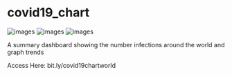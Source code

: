 # covid19_chart

![images](![images](mainPage.PNG))
![images](![images](mainPage2.PNG))
![images](![images](mainPage3.PNG))

A summary dashboard showing the number infections around the world and graph trends

Access Here: bit.ly/covid19chartworld